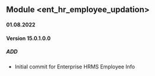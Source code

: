 ## Module <ent_hr_employee_updation>

#### 01.08.2022
#### Version 15.0.1.0.0
##### ADD
- Initial commit for Enterprise  HRMS Employee Info
